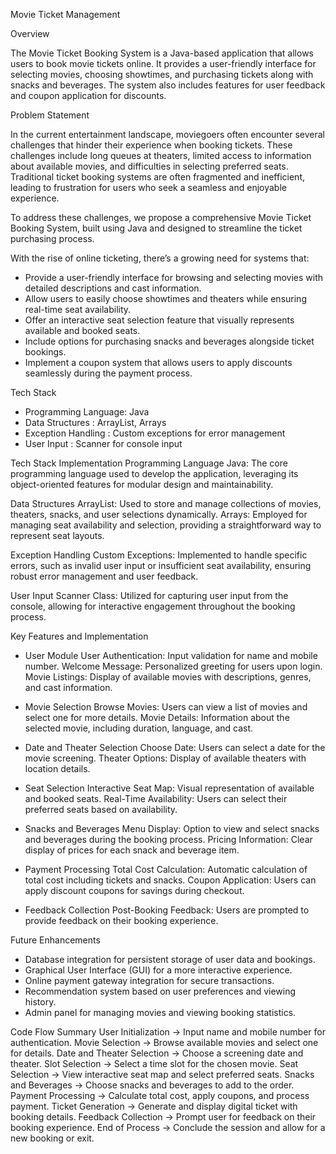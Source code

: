 Movie Ticket Management

Overview

The Movie Ticket Booking System is a Java-based application that allows users to book movie tickets online. It provides a user-friendly interface for selecting movies, choosing showtimes, and purchasing tickets along with snacks and beverages. The system also includes features for user feedback and coupon application for discounts.

Problem Statement

In the current entertainment landscape, moviegoers often encounter several challenges that hinder their experience when booking tickets. These challenges include long queues at theaters, limited access to information about available movies, and difficulties in selecting preferred seats. Traditional ticket booking systems are often fragmented and inefficient, leading to frustration for users who seek a seamless and enjoyable experience.

To address these challenges, we propose a comprehensive Movie Ticket Booking System, built using Java and designed to streamline the ticket purchasing process.

With the rise of online ticketing, there’s a growing need for systems that:

- Provide a user-friendly interface for browsing and selecting movies with detailed descriptions and cast information.
- Allow users to easily choose showtimes and theaters while ensuring real-time seat availability.
- Offer an interactive seat selection feature that visually represents available and booked seats.
- Include options for purchasing snacks and beverages alongside ticket bookings.
- Implement a coupon system that allows users to apply discounts seamlessly during the payment process.

Tech Stack
- Programming Language: Java
- Data Structures : ArrayList, Arrays
- Exception Handling : Custom exceptions for error management
- User  Input : Scanner for console input

Tech Stack Implementation
Programming Language
Java: The core programming language used to develop the application, leveraging its object-oriented features for modular design and maintainability.

Data Structures
ArrayList:
Used to store and manage collections of movies, theaters, snacks, and user selections dynamically.
Arrays:
Employed for managing seat availability and selection, providing a straightforward way to represent seat layouts.

Exception Handling
Custom Exceptions:
Implemented to handle specific errors, such as invalid user input or insufficient seat availability, ensuring robust error management and user feedback.

User Input
Scanner Class:
Utilized for capturing user input from the console, allowing for interactive engagement throughout the booking process.

Key Features and Implementation
- User Module
User Authentication:
Input validation for name and mobile number.
Welcome Message:
Personalized greeting for users upon login.
Movie Listings:
Display of available movies with descriptions, genres, and cast information.

- Movie Selection
Browse Movies:
Users can view a list of movies and select one for more details.
Movie Details:
Information about the selected movie, including duration, language, and cast.

- Date and Theater Selection
Choose Date:
Users can select a date for the movie screening.
Theater Options:
Display of available theaters with location details.

- Seat Selection
Interactive Seat Map:
Visual representation of available and booked seats.
Real-Time Availability:
Users can select their preferred seats based on availability.

- Snacks and Beverages
Menu Display:
Option to view and select snacks and beverages during the booking process.
Pricing Information:
Clear display of prices for each snack and beverage item.

- Payment Processing
Total Cost Calculation:
Automatic calculation of total cost including tickets and snacks.
Coupon Application:
Users can apply discount coupons for savings during checkout.

- Feedback Collection
Post-Booking Feedback:
Users are prompted to provide feedback on their booking experience.

Future Enhancements
- Database integration for persistent storage of user data and bookings.
- Graphical User Interface (GUI) for a more interactive experience.
- Online payment gateway integration for secure transactions.
- Recommendation system based on user preferences and viewing history.
- Admin panel for managing movies and viewing booking statistics.

Code Flow Summary
User Initialization           →     Input name and mobile number for authentication.
Movie Selection               →     Browse available movies and select one for details.
Date and Theater Selection    →     Choose a screening date and theater.
Slot Selection                →     Select a time slot for the chosen movie.
Seat Selection                →     View interactive seat map and select preferred seats.
Snacks and Beverages          →     Choose snacks and beverages to add to the order.
Payment Processing            →     Calculate total cost, apply coupons, and process payment.
Ticket Generation             →     Generate and display digital ticket with booking details.
Feedback Collection           →     Prompt user for feedback on their booking experience.
End of Process                →     Conclude the session and allow for a new booking or exit.



